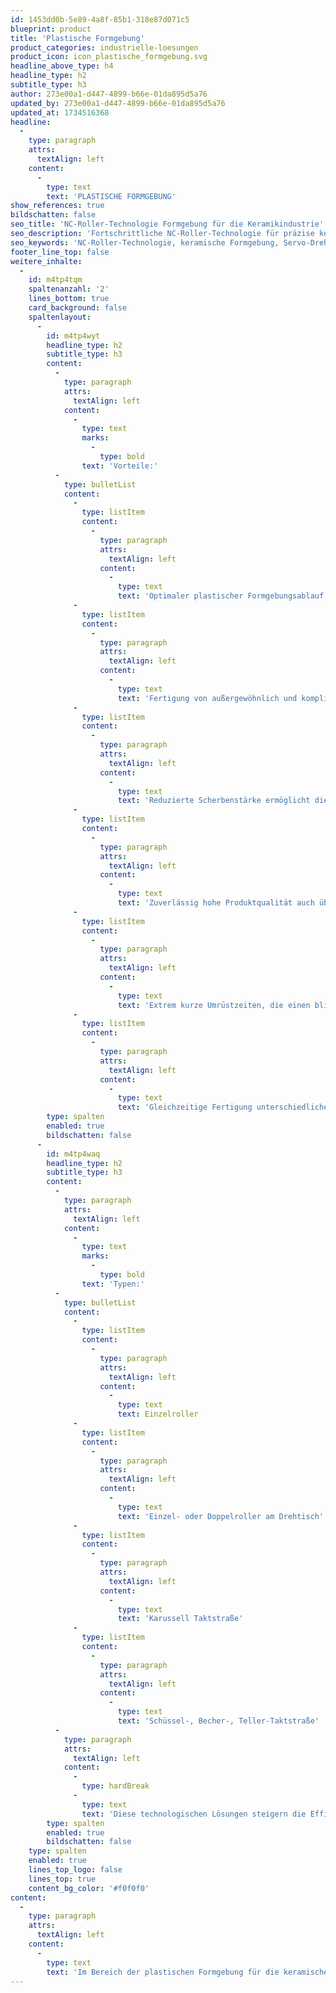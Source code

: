 ```yaml
---
id: 1453dd0b-5e89-4a8f-85b1-318e87d071c5
blueprint: product
title: 'Plastische Formgebung'
product_categories: industrielle-loesungen
product_icon: icon_plastische_formgebung.svg
headline_above_type: h4
headline_type: h2
subtitle_type: h3
author: 273e00a1-d447-4899-b66e-01da895d5a76
updated_by: 273e00a1-d447-4899-b66e-01da895d5a76
updated_at: 1734516368
headline:
  -
    type: paragraph
    attrs:
      textAlign: left
    content:
      -
        type: text
        text: 'PLASTISCHE FORMGEBUNG'
show_references: true
bildschatten: false
seo_title: 'NC-Roller-Technologie Formgebung für die Keramikindustrie'
seo_description: 'Fortschrittliche NC-Roller-Technologie für präzise keramische Formgebung: hohe Produktqualität, kurze Umrüstzeiten & maximale Flexibilität.'
seo_keywords: 'NC-Roller-Technologie, keramische Formgebung, Servo-Drehstrommotoren, präzise Roller, dünnes Porzellan, flexible Produktion'
footer_line_top: false
weitere_inhalte:
  -
    id: m4tp4tqm
    spaltenanzahl: '2'
    lines_bottom: true
    card_background: false
    spaltenlayout:
      -
        id: m4tp4wyt
        headline_type: h2
        subtitle_type: h3
        content:
          -
            type: paragraph
            attrs:
              textAlign: left
            content:
              -
                type: text
                marks:
                  -
                    type: bold
                text: 'Vorteile:'
          -
            type: bulletList
            content:
              -
                type: listItem
                content:
                  -
                    type: paragraph
                    attrs:
                      textAlign: left
                    content:
                      -
                        type: text
                        text: 'Optimaler plastischer Formgebungsablauf für jeden spezifischen Artikel, was eine präzise Herstellung ermöglicht.'
              -
                type: listItem
                content:
                  -
                    type: paragraph
                    attrs:
                      textAlign: left
                    content:
                      -
                        type: text
                        text: 'Fertigung von außergewöhnlich und kompliziert gestalteten Artikeln, die höchste Ansprüche an Form und Design stellen.'
              -
                type: listItem
                content:
                  -
                    type: paragraph
                    attrs:
                      textAlign: left
                    content:
                      -
                        type: text
                        text: 'Reduzierte Scherbenstärke ermöglicht die Produktion von sehr dünnem, feinem Porzellan und Bone China.'
              -
                type: listItem
                content:
                  -
                    type: paragraph
                    attrs:
                      textAlign: left
                    content:
                      -
                        type: text
                        text: 'Zuverlässig hohe Produktqualität auch über längere Zeiträume.'
              -
                type: listItem
                content:
                  -
                    type: paragraph
                    attrs:
                      textAlign: left
                    content:
                      -
                        type: text
                        text: 'Extrem kurze Umrüstzeiten, die einen blitzschnellen Sortimentswechsel ermöglichen.'
              -
                type: listItem
                content:
                  -
                    type: paragraph
                    attrs:
                      textAlign: left
                    content:
                      -
                        type: text
                        text: 'Gleichzeitige Fertigung unterschiedlicher Produkte bei Einsatz von Doppelkopf-Rollern.'
        type: spalten
        enabled: true
        bildschatten: false
      -
        id: m4tp4waq
        headline_type: h2
        subtitle_type: h3
        content:
          -
            type: paragraph
            attrs:
              textAlign: left
            content:
              -
                type: text
                marks:
                  -
                    type: bold
                text: 'Typen:'
          -
            type: bulletList
            content:
              -
                type: listItem
                content:
                  -
                    type: paragraph
                    attrs:
                      textAlign: left
                    content:
                      -
                        type: text
                        text: Einzelroller
              -
                type: listItem
                content:
                  -
                    type: paragraph
                    attrs:
                      textAlign: left
                    content:
                      -
                        type: text
                        text: 'Einzel- oder Doppelroller am Drehtisch'
              -
                type: listItem
                content:
                  -
                    type: paragraph
                    attrs:
                      textAlign: left
                    content:
                      -
                        type: text
                        text: 'Karussell Taktstraße'
              -
                type: listItem
                content:
                  -
                    type: paragraph
                    attrs:
                      textAlign: left
                    content:
                      -
                        type: text
                        text: 'Schüssel-, Becher-, Teller-Taktstraße'
          -
            type: paragraph
            attrs:
              textAlign: left
            content:
              -
                type: hardBreak
              -
                type: text
                text: 'Diese technologischen Lösungen steigern die Effizienz und Flexibilität der Produktionsprozesse und bieten erhebliche Vorteile für Hersteller in der keramischen Industrie.'
        type: spalten
        enabled: true
        bildschatten: false
    type: spalten
    enabled: true
    lines_top_logo: false
    lines_top: true
    content_bg_color: '#f0f0f0'
content:
  -
    type: paragraph
    attrs:
      textAlign: left
    content:
      -
        type: text
        text: 'Im Bereich der plastischen Formgebung für die keramische Industrie wurde eine fortschrittliche NC-Roller-Technologie entwickelt. Diese Technologie nutzt wartungsfreie Servo-Drehstrommotoren, die über hochpräzise Kugelrollenspindeln alle Bewegungen der Vertikal- und Seitenzugachsen steuern. Die resultierende Stabilität der Führung gewährleistet eine herausragende Produktqualität. Diese Technologie ist in einem umfangreichen Programm effizienter Roller realisiert worden, die für vielfältige Aufgabenstellungen geeignet sind.'
---
```

